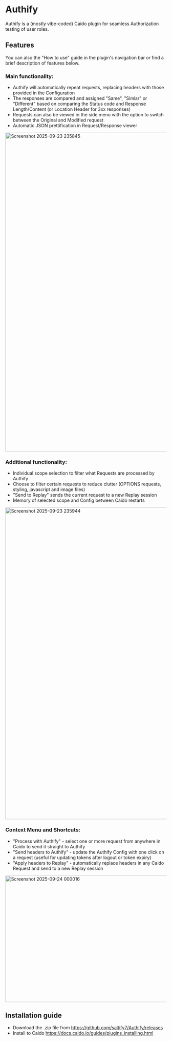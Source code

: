 # Authify

Authify is a (mostly vibe-coded) Caido plugin for seamless Authorization testing of user roles.

## Features

You can also the "How to use" guide in the plugin's navigation bar or find a brief description of features below.

### Main functionality:
- Authify will automatically repeat requests, replacing headers with those provided in the Configuration
- The responses are compared and assigned "Same", "Simlar" or "Different" based on comparing the Status code and Response Length/Content (or Location Header for 3xx responses)
- Requests can also be viewed in the side menu with the option to switch between the Original and Modified request
- Automatic JSON prettification in Request/Response viewer
<img width="1917" height="995" alt="Screenshot 2025-09-23 235845" src="https://github.com/user-attachments/assets/d16f174d-7083-43c3-b26d-88c6bf6ceb88" />

### Additional functionality:
- Individual scope selection to filter what Requests are processed by Authify
- Choose to filter certain requests to reduce clutter (OPTIONS requests, styling, javascript and image files)
- "Send to Replay" sends the current request to a new Replay session
- Memory of selected scope and Config between Caido restarts
<img width="1917" height="973" alt="Screenshot 2025-09-23 235944" src="https://github.com/user-attachments/assets/330d0aa8-af86-4991-a518-125eed5e2a54" />


### Context Menu and Shortcuts:
- "Process with Authify" - select one or more request from anywhere in Caido to send it straight to Authify
- "Send headers to Authify" - update the Authify Config with one click on a request (useful for updating tokens after logout or token expiry)
- "Apply headers to Replay" - automatically replace headers in any Caido Request and send to a new Replay session
<img width="1732" height="395" alt="Screenshot 2025-09-24 000016" src="https://github.com/user-attachments/assets/dc8efe19-1531-4375-bb1d-4dbb8eb2cbdb" />

## Installation guide

- Download the .zip file from https://github.com/saltify7/Authify/releases
- Install to Caido https://docs.caido.io/guides/plugins_installing.html
